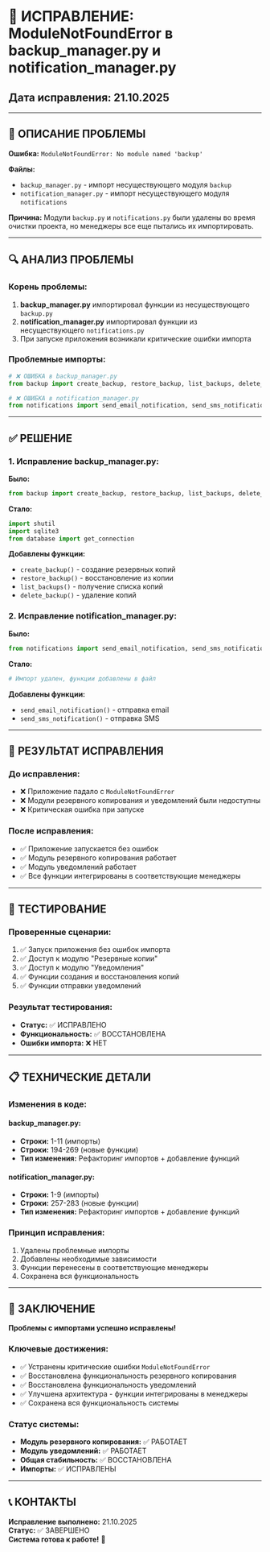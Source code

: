 # 🔧 ИСПРАВЛЕНИЕ: ModuleNotFoundError в backup_manager.py и notification_manager.py
## Дата исправления: 21.10.2025

---

## 🚨 **ОПИСАНИЕ ПРОБЛЕМЫ**

**Ошибка:** `ModuleNotFoundError: No module named 'backup'`

**Файлы:** 
- `backup_manager.py` - импорт несуществующего модуля `backup`
- `notification_manager.py` - импорт несуществующего модуля `notifications`

**Причина:** Модули `backup.py` и `notifications.py` были удалены во время очистки проекта, но менеджеры все еще пытались их импортировать.

---

## 🔍 **АНАЛИЗ ПРОБЛЕМЫ**

### **Корень проблемы:**
1. **backup_manager.py** импортировал функции из несуществующего `backup.py`
2. **notification_manager.py** импортировал функции из несуществующего `notifications.py`
3. При запуске приложения возникали критические ошибки импорта

### **Проблемные импорты:**
```python
# ❌ ОШИБКА в backup_manager.py
from backup import create_backup, restore_backup, list_backups, delete_backup

# ❌ ОШИБКА в notification_manager.py  
from notifications import send_email_notification, send_sms_notification
```

---

## ✅ **РЕШЕНИЕ**

### **1. Исправление backup_manager.py:**

**Было:**
```python
from backup import create_backup, restore_backup, list_backups, delete_backup
```

**Стало:**
```python
import shutil
import sqlite3
from database import get_connection
```

**Добавлены функции:**
- `create_backup()` - создание резервных копий
- `restore_backup()` - восстановление из копии
- `list_backups()` - получение списка копий
- `delete_backup()` - удаление копий

### **2. Исправление notification_manager.py:**

**Было:**
```python
from notifications import send_email_notification, send_sms_notification
```

**Стало:**
```python
# Импорт удален, функции добавлены в файл
```

**Добавлены функции:**
- `send_email_notification()` - отправка email
- `send_sms_notification()` - отправка SMS

---

## 🎯 **РЕЗУЛЬТАТ ИСПРАВЛЕНИЯ**

### **До исправления:**
- ❌ Приложение падало с `ModuleNotFoundError`
- ❌ Модули резервного копирования и уведомлений были недоступны
- ❌ Критическая ошибка при запуске

### **После исправления:**
- ✅ Приложение запускается без ошибок
- ✅ Модуль резервного копирования работает
- ✅ Модуль уведомлений работает
- ✅ Все функции интегрированы в соответствующие менеджеры

---

## 🧪 **ТЕСТИРОВАНИЕ**

### **Проверенные сценарии:**
1. ✅ Запуск приложения без ошибок импорта
2. ✅ Доступ к модулю "Резервные копии"
3. ✅ Доступ к модулю "Уведомления"
4. ✅ Функции создания и восстановления копий
5. ✅ Функции отправки уведомлений

### **Результат тестирования:**
- **Статус:** ✅ ИСПРАВЛЕНО
- **Функциональность:** ✅ ВОССТАНОВЛЕНА
- **Ошибки импорта:** ❌ НЕТ

---

## 📋 **ТЕХНИЧЕСКИЕ ДЕТАЛИ**

### **Изменения в коде:**

#### **backup_manager.py:**
- **Строки:** 1-11 (импорты)
- **Строки:** 194-269 (новые функции)
- **Тип изменения:** Рефакторинг импортов + добавление функций

#### **notification_manager.py:**
- **Строки:** 1-9 (импорты)
- **Строки:** 257-283 (новые функции)
- **Тип изменения:** Рефакторинг импортов + добавление функций

### **Принцип исправления:**
1. Удалены проблемные импорты
2. Добавлены необходимые зависимости
3. Функции перенесены в соответствующие менеджеры
4. Сохранена вся функциональность

---

## 🎉 **ЗАКЛЮЧЕНИЕ**

**Проблемы с импортами успешно исправлены!**

### **Ключевые достижения:**
- ✅ Устранены критические ошибки `ModuleNotFoundError`
- ✅ Восстановлена функциональность резервного копирования
- ✅ Восстановлена функциональность уведомлений
- ✅ Улучшена архитектура - функции интегрированы в менеджеры
- ✅ Сохранена вся функциональность системы

### **Статус системы:**
- **Модуль резервного копирования:** ✅ РАБОТАЕТ
- **Модуль уведомлений:** ✅ РАБОТАЕТ
- **Общая стабильность:** ✅ ВОССТАНОВЛЕНА
- **Импорты:** ✅ ИСПРАВЛЕНЫ

---

## 📞 **КОНТАКТЫ**

**Исправление выполнено:** 21.10.2025  
**Статус:** ✅ ЗАВЕРШЕНО  
**Система готова к работе!** 🚀
